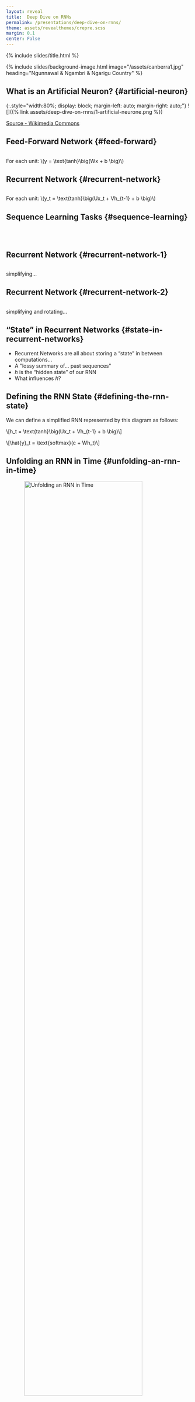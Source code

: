 ```yaml
---
layout: reveal
title:  Deep Dive on RNNs
permalink: /presentations/deep-dive-on-rnns/
theme: assets/revealthemes/crepre.scss
margin: 0.1
center: False
---
```


{% include slides/title.html %}

{% include slides/background-image.html
image="/assets/canberra1.jpg"
heading="Ngunnawal & Ngambri & Ngarigu Country"
%}

## What is an Artificial Neuron? {#artificial-neuron}

{:.style="width:80%;  display: block; margin-left: auto; margin-right: auto;"}
![]({% link assets/deep-dive-on-rnns/1-artificial-neurone.png %})

[Source - Wikimedia Commons](https://en.wikipedia.org/wiki/File:Blausen_0657_MultipolarNeuron.png)

## Feed-Forward Network {#feed-forward}

<img data-src="{{site.baseurl}}/assets/deep-dive-on-rnns/2-feed-forward.png" style="width:60%;  display: block; margin-left: auto; margin-right: auto;" />
<p>For each unit: <span class="math inline">\(y = \text{tanh}\big(Wx + b \big)\)</span></p>

## Recurrent Network {#recurrent-network}

<img data-src="{{site.baseurl}}/assets/deep-dive-on-rnns/3-recurrent.png" style="width:60%;  display: block; margin-left: auto; margin-right: auto;" />
<p>For each unit: <span class="math inline">\(y_t = \text{tanh}\big(Ux_t + Vh_{t-1} + b \big)\)</span></p>


## Sequence Learning Tasks {#sequence-learning}

<p style="text-align:center;"><img data-src="{{site.baseurl}}/assets/deep-dive-on-rnns/sequence-learning.png" style="width:45%" />
<img data-src="{{site.baseurl}}/assets/deep-dive-on-rnns/sequence-learning3.jpg" style="width:50%"/></p>
<p><img data-src="{{site.baseurl}}/assets/deep-dive-on-rnns/sequence-learning2.png" style="width:80%; display: block; margin-left: auto; margin-right: auto;"/></p>


## Recurrent Network {#recurrent-network-1}

<img data-src="{{site.baseurl}}/assets/deep-dive-on-rnns/4-unfolding.png" style="width:75.0%; display: block; margin-left: auto; margin-right: auto;" />

simplifying…

## Recurrent Network {#recurrent-network-2}

<img data-src="{{site.baseurl}}/assets/deep-dive-on-rnns/5-recurrent-vert.png" style="width:25.0%; display: block; margin-left: auto; margin-right: auto;" />

simplifying and rotating…


## “State” in Recurrent Networks {#state-in-recurrent-networks}

<img data-src="{{site.baseurl}}/assets/deep-dive-on-rnns/5-recurrent-vert.png" style="width:25%; float:right;" />

- Recurrent Networks are all about storing a “state” in between computations...
- A "lossy summary of... past sequences"
- _h_ is the “hidden state” of our RNN
- What influences _h_?

## Defining the RNN State {#defining-the-rnn-state}

<img data-src="{{site.baseurl}}/assets/deep-dive-on-rnns/5-recurrent-vert.png" style="width:25%; float:right;" />

We can define a simplified RNN represented by this diagram as follows:

\\[h_t = \text{tanh}\big(Ux_t + Vh_{t-1} + b \big)\\]

\\[\hat{y}_t = \text{softmax}(c + Wh_t)\\]


## Unfolding an RNN in Time {#unfolding-an-rnn-in-time}

<img data-src="{{site.baseurl}}/assets/deep-dive-on-rnns/6-recurrent-unroll.png" alt="Unfolding an RNN in Time" style="width:80.0%; display: block;
    margin-left: auto; margin-right: auto;"/>

- By unfolding the RNN we can compute \\(\hat{y}\\) for a given length of sequence.
- Note that the weight matrices \\(U\\), \\(V\\), \\(W\\) are the same for each timestep; this is the big advantage of RNNs!


## Forward Propagation {#forward-propagation}

<div class="columns">
<div class="column">
<p><img data-src="{{site.baseurl}}/assets/deep-dive-on-rnns/forward-prop.png" /></p>
</div><div class="column">
<p>We can now use the following equations to compute <span class="math inline">\(\hat{y}_t\)</span>, by computing <span class="math inline">\(h\)</span> for the previous steps:</p>
<p><span class="math display">\[h_t = \text{tanh}\big(Ux_t + Vh_{t-1} + b \big)\]</span></p>
<p><span class="math display">\[\hat{y}_t = \text{softmax}(c + Wh_t)\]</span></p>
</div>
</div>

## Y-hat is Softmax’d {#y-hat-is-softmaxd}

<img data-src="{{site.baseurl}}/assets/deep-dive-on-rnns/softmax-is-probability.png" style="width:60%; display: block; margin-left: auto; margin-right: auto;" />

<p style="text-align:center;"><span class="math inline">\(\hat{y}\)</span> is a probability distribution!</p>

<p><span class="math display">\[\sigma(\mathbf{z})_j = \frac{e^{z_j}}{\sum_{k=1}^K e^{z_k}} \text{ for } j = 1,\ldots, K\]</span></p>


## Calculating Loss: Categorical Cross Entropy {#calculating-loss-categorical-cross-entropy}

<div class="columns">
<div class="column">
<p><img data-src="{{site.baseurl}}/assets/deep-dive-on-rnns/calculating-loss.png" /></p>
</div><div class="column">
<p>We use the categorical cross-entropy function for loss:</p>
<p><span class="math display">\[\begin{align*}
h_t &amp;= \text{tanh}\big( {b} + {Vh}_{t-1} + {Ux}_t \big) \\
\hat{y}_t &amp;= \text{softmax}(c + Wh_t) \\
L_t &amp;= -y_t \cdot \text{log}(\hat{y}_t) \\
\text{Loss} &amp;= \sum_t L_t \\
\end{align*}\]</span></p>
</div>
</div>


## Backpropagation Through Time (BPTT) {#backpropagation-through-time-bptt}

<div class="columns">
<div class="column">
<p><img data-src="{{site.baseurl}}/assets/deep-dive-on-rnns/7-recurrent-loss.png" style="width:85%; display: block; margin-left: auto; margin-right: auto;" /></p>
</div><div class="column">
<p>Propagates error correction backwards through the network graph, adjusting all parameters (<em>U</em>, <em>V</em>, <em>W</em>) to minimise loss.</p>
</div>
</div>


## Example: Character-level text model {#example-character-level-text-model}

<ul>
<li class="fragment"><strong>Training data:</strong> a collection of text.</li>
<li class="fragment"><strong>Input (<em>X</em>):</strong> snippets of 30 characters from the collection.</li>
<li class="fragment"><strong>Target output (<em>y</em>)</strong>: 1 character, the next one after the 30 in each <em>X</em>.</li>
</ul>


## Training the Character-level Model {#training-the-character-level-model}

<div class="columns">
<div class="column">
<p><img data-src="{{site.baseurl}}/assets/deep-dive-on-rnns/charRNN-training.png" /></p>
</div><div class="column">
<ul>
<li><strong>Target:</strong> A probability distribution with <span class="math inline">\(P(n) = 1\)</span></li>
<li><strong>Output:</strong> A probability distribution over all next letters.</li>
<li><strong>E.g.:</strong> “My cat is named Simon” would lead to <strong>X</strong>: “My cat is named Simo” and <strong>y</strong>: “n”</li>
</ul>
</div>
</div>


## Using the trained model to generate text {#using-the-trained-model-to-generate-text}

<div class="columns">
<div class="column">
<p><img data-src="{{site.baseurl}}/assets/deep-dive-on-rnns/charRNN-sampling.png" /></p>
</div><div class="column">
<ul>
<li class="fragment"><strong>S</strong>: Sampling function, sample a letter using the output probability distribution.</li>
<li class="fragment">The generated letter is reinserted at as the next input.</li>
<li class="fragment">We don’t want to always draw the most likely character. The would give frequent repetition and “copying” from the training text. Need a sampling strategy.</li>
</ul>
</div>
</div>


## Char-RNN {#char-rnn}

<div class="columns">
<div class="column">
<ul>
<li class="fragment">RNN as a sequence generator</li>
<li class="fragment">Input is current symbol, output is next predicted symbol.</li>
<li class="fragment">Connect output to input and continue!</li>
<li class="fragment">CharRNN simply applies this to a (subset) of ASCII characters.</li>
<li class="fragment">Train and generate on any text corpus: Fun!</li>
</ul>
</div><div class="column">
<p><img data-src="{{site.baseurl}}/assets/deep-dive-on-rnns/charRNN-example.png" /></p>
<p>See: <a href="http://karpathy.github.io/2015/05/21/rnn-effectiveness/">Karpathy, A. (2015). The unreasonable effectiveness of recurrent neural networks.</a></p>
</div>
</div>


## Char-RNN Examples {#char-rnn-examples}

<div class="columns">
<div class="column">
<p>Shakespeare (Karpathy, 2015):</p>
<blockquote>
<p>Second Senator: They are away this miseries, produced upon my soul, Breaking and strongly should be buried, when I perish The earth and thoughts of many states.</p>
<p>DUKE VINCENTIO: Well, your wit is in the care of side and that.</p>
</blockquote>
</div><div class="column">
<p>Latex Algebraic Geometry:</p>
<p><img data-src="{{site.baseurl}}/assets/deep-dive-on-rnns/charRNN-latex-karpathy.jpeg" style="width:70%;"/></p>
<p>N.B. “<em>Proof.</em> Omitted.” Lol.</p>
</div>
</div>


# RNN Architectures and LSTM {#rnn-architectures-and-lstm}


## Bidirectional RNNs {#bidirectional-rnns}

<div class="columns">
<div class="column">
<p><img data-src="{{site.baseurl}}/assets/deep-dive-on-rnns/blstm.png" style="width:75%; display: block; margin-left: auto; margin-right: auto;" /></p>
</div><div class="column">
<ul>
<li class="fragment">Useful for tasks where the whole sequence is available.</li>
<li class="fragment">Each output unit (<span class="math inline">\(\hat{y}\)</span>) depends on both past and future - but most sensitive to closer times.</li>
<li class="fragment">Popular in speech recognition, translation etc.</li>
</ul>
</div>
</div>


## Encoder-Decoder (seq-to-seq) {#encoder-decoder-seq-to-seq}

<img data-src="{{site.baseurl}}/assets/deep-dive-on-rnns/seq2seq.png" style="width:70%;float:right;"/>
<p style="text-align:left;" class="fragment">Learns to generate output sequence (<strong>y</strong>) from an input sequence (<strong>x</strong>).</p>
<p style="text-align:left;" class="fragment">Final hidden state of encoder is used to compute a context variable <em>C</em>.</p>
<p style="text-align:left;" class="fragment">For example, translation.</p>


## Deep RNNs {#deep-rnns}

<div class="columns">
<div class="column">
<p><img data-src="{{site.baseurl}}/assets/deep-dive-on-rnns/rnn-deep.png" style="width:25.0%; display: block; margin-left: auto; margin-right: auto;" /></p>
</div><div class="column">
<ul>
<li class="fragment">Does adding deeper layers to an RNN make it work better?</li>
<li class="fragment">Several options for architecture.</li>
<li class="fragment">Simply stacking RNN layers is very popular; shown to work better by Graves et al. (2013)</li>
<li class="fragment">Intuitively: layers might learn some hierarchical knowledge automatically.</li>
<li class="fragment">Typical setup: up to three recurrent layers.</li>
</ul>
</div>
</div>


## Long-Term Dependencies {#long-term-dependencies}

<div class="columns">
<div class="column">
<ul>
<li class="fragment">Learning long dependencies is a mathematical challenge.</li>
<li class="fragment">Basically: gradients propagated through the same weights tend to vanish (mostly) or explode (rarely)</li>
<li class="fragment">E.g., consider a simplified RNN with no nonlinear activation function or input.</li>
<li class="fragment">Each time step multiplies <em>h(0)</em> by <em>W</em>.</li>
<li class="fragment">This corresponds to raising power of eigenvalues in <span class="math inline">\(\Lambda\)</span>.</li>
<li class="fragment">Eventually, components of <em>h(0)</em> not aligned with the largest eigenvector will be discarded.</li>
</ul>
</div><div class="column">
<p><span class="math display">\[\begin{align*}
h_t &amp;= Wh_{t-1}\\
h_t &amp;= (W^t)h_0
\end{align*}\]</span></p>
<p>(supposing <strong>W</strong> admits eigendecomposition with orthogonal matrix <strong>Q</strong>)</p>
<p><span class="math display">\[\begin{align*}
W &amp;= Q\Lambda Q^{\top}\\
h_t &amp;= Q\Lambda ^t Qh_0
\end{align*}\]</span></p>
</div>
</div>


## Vanishing and Exploding Gradients {#vanishing-and-exploding-gradients}

<div class="columns">
<div class="column">
<ul>
<li class="fragment">“in order to store memories in a way that is robust to small perturbations, the RNN must enter a region of parameter space where gradients vanish”</li>
<li class="fragment">“whenever the model is able to represent long term dependencies, the gradient of a long term interaction has exponentially smaller magnitude than the gradient of a short term interaction.”</li>
</ul>
</div><div class="column">
<ul>
<li class="fragment">Note that this problem is only relevant for recurrent networks since the weights <strong>W</strong> affecting the hidden state are the same at each time step.</li>
<li class="fragment">Goodfellow and Benigo (2016): “the problem of learning long-term dependencies remains one of the main challenges in deep learning”</li>
<li class="fragment"><a href="http://www.wildml.com/2015/10/recurrent-neural-networks-tutorial-part-3-backpropagation-through-time-and-vanishing-gradients/">WildML (2015). Backpropagation Through Time and Vanishing Gradients</a></li>
<li class="fragment"><a href="https://ml4a.github.io/ml4a/RNNs/">ML for artists</a></li>
</ul>
</div>
</div>


## Gated RNNs {#gated-rnns}

<div class="columns">
<div class="column">
<p><img data-src="{{site.baseurl}}/assets/deep-dive-on-rnns/gated-rnn.png" style="width:80%; display: block; margin-left: auto; margin-right: auto;"/></p>
</div><div class="column">
<ul>
  <li>Provide <strong>gates</strong> that can change the hidden state a little bit at each step.</li>
  <li class="fragment">The gates are controlled by <strong>learnable weights</strong> as well!</li>
  <li class="fragment">Hidden state weights that may <strong>change</strong> at each time step.</li>
  <li class="fragment">Create <strong>paths through time</strong> with derivatives that do not vanish/explode.</li>
  <li class="fragment">Gates choose information to <strong>accumulate</strong> or <strong>forget</strong> at each step.</li>
</ul>
</div>
</div>


## Long Short-Term Memory {#long-short-term-memory}

<div class="columns">
<div class="column">
<ul>
<li class="fragment">Self-loop containing internal state (c).</li>
<li class="fragment">Three extra gating units:
<ul>
<li class="fragment"><strong>Forget gate</strong>: controls how much memory is preserved.</li>
<li class="fragment"><strong>Input gate</strong>: control how much of current input is stored.</li>
<li class="fragment"><strong>Output gate</strong>: control how much of state is shown to output.</li>
</ul></li>
<li class="fragment">Each gate has own <strong>weights</strong> and <strong>biases</strong>, so this uses <em>lots</em> more parameters.</li>
<!-- <li class="fragment">Some variants on this design, e.g., use c as additional input to three gate units.</li> -->
</ul>
</div><div class="column">
<p><img data-src="{{site.baseurl}}/assets/deep-dive-on-rnns/lstm.png" style="width:60%; display: block; margin-left: auto; margin-right: auto;" /></p>
</div>
</div>


{% comment %}
## Long Short-Term Memory {#long-short-term-memory-1}

<div class="columns">
<div class="column">
<ul>
<li class="fragment">Forget gate: <em>f</em></li>
<li class="fragment">Internal state: <em>s</em></li>
<li class="fragment">Input gate: <em>g</em></li>
<li class="fragment">Output gate: <em>q</em></li>
<li class="fragment">Output: <em>h</em></li>
</ul>
</div><div class="column">
<p><img data-src="{{site.baseurl}}/assets/deep-dive-on-rnns/lstm.png" style="width:60%; display: block; margin-left: auto; margin-right: auto;" /></p>
</div>
</div>
{% endcomment %}


## Other Gating Units {#other-gating-units}

<div class="columns">
<div class="column">
  <p><img data-src="{{site.baseurl}}/assets/deep-dive-on-rnns/gru.png" style="width:100.0%" />
    Source: <a href="https://youtu.be/FpQCAd0zKiU">(Olah, C. 2015.)</a></p>
</div><div class="column">
<ul>
<li>Are three gates necessary?</li>
<li>Other gating units are simpler, e.g., Gated Recurrent Unit (GRU)</li>
<li>For the moment, LSTMs are winning in practical use.</li>
<li>Alternative unit design: project idea?</li>
</ul>
</div>
</div>


## Visualising LSTM activations {#visualising-lstm-activations}

<p>Sometimes, the LSTM cell state corresponds with features of the sequential data:</p>
<p><img data-src="{{site.baseurl}}/assets/deep-dive-on-rnns/lstm-state-visualisation.png" style="width:70.0%" /></p>
<p>Source: <a href="http://karpathy.github.io/2015/05/21/rnn-effectiveness/">(Karpathy, 2015)</a></p>


## CharRNN Applications: FolkRNN {#charrnn-applications-folkrnn}

<p>Some kinds of music can be represented in a text-like manner.</p>
<p><img data-src="{{site.baseurl}}/assets/deep-dive-on-rnns/folk-rnn.png" style="width:70.0%" /></p>
<p>Source: <a href="https://core.ac.uk/download/pdf/55873381.pdf">Sturm et al. 2015. Folk Music Style Modelling by Recurrent Neural Networks with Long Short Term Memory Units</a></p>


## Other CharRNN Applications {#other-charrnn-applications}

<div class="columns">
  <div class="column">
    <img data-src="{{site.baseurl}}/assets/deep-dive-on-rnns/rnn-monet.png" style="width:85.0%; display: block; margin-left: auto; margin-right: auto;"/>
<p> <a href="http://blog.manugarri.com/teaching-recurrent-neural-networks-about-monet/">Teaching Recurrent Neural Networks about Monet</a></p>
  </div><div class="column">
    <img data-src="{{site.baseurl}}/assets/deep-dive-on-rnns/rnn-paint-colours.png" style="width:50%; display: block; margin-left: auto; margin-right: auto;"/>
<p> <a href="http://aiweirdness.com/post/160776374467/new-paint-colors-invented-by-neural-network">New Paint Colours Invented by Neural Network</a></p>
</div>
</div>


## Google Magenta Performance RNN {#google-magenta-performance-rnn}

<div class="columns">
<div class="column">
<p><img data-src="{{site.baseurl}}/assets/deep-dive-on-rnns/performance-rnn.jpg" style="width:50%; display: block; margin-left: auto; margin-right: auto;"/></p>
</div><div class="column">
<p><img data-src="{{site.baseurl}}/assets/deep-dive-on-rnns/performance-rnn2.png" style="width:50%; display: block; margin-left: auto; margin-right: auto;"/></p>
</div>
</div>
<ul>
<li>State-of-the-art in music generating RNNs.</li>
<li>Encode MIDI musical sequences as categorical data.</li>
<li>Now supports polyphony (multiple notes), dynamics (volume), expressive timing (rubato).</li>
<li>E.g.: <a href="https://youtu.be/JVf6esaXeLE">YouTube demo</a></li>
</ul>


## Neural iPad Band, another CharRNN {#neural-ipad-band-another-charrnn}

<div class="columns">
<div class="column">
  <p>
    <img data-src="{{site.baseurl}}/assets/deep-dive-on-rnns/neural-ipad-screen.jpg" style="display: block; margin-left: auto; margin-right: auto;" />
    <img data-src="{{site.baseurl}}/assets/deep-dive-on-rnns/neural-ipad-diagram.png" style="display: block; margin-left: auto; margin-right: auto;" />
  </p>
</div><div class="column">
<ul>
<li>iPad music transcribed as sequence of numbers for each performer.</li>
<li>Trick: encode multiple ints as one (preserving ordering).</li>
<li><a href="https://youtu.be/FpQCAd0zKiU">Video</a></li>
</ul>
</div>
</div>

{% comment %}
{% include slides/theme.html slide="further-reading-code" heading="Books and Learning References" id="reading" %}
{% endcomment %}

Further Reading...

<ul>
<li><a href="http://www.deeplearningbook.org">Ian Goodfellow, Yoshua Bengio, and Aaron Courville. 2016. Deep Learning. MIT Press.</a></li>
<li><a href="https://www.manning.com/books/deep-learning-with-python">François Chollet. 2018. Manning.</a></li>
<li><a href="http://colah.github.io/posts/2015-08-Understanding-LSTMs/">Chris Olah. 2015. Understanding LSTMs</a></li>
<li><a href="https://r2rt.com/recurrent-neural-networks-in-tensorflow-ii.html">RNNs in Tensorflow</a></li>
<li><a href="https://towardsdatascience.com/the-fall-of-rnn-lstm-2d1594c74ce0">Maybe RNN/LSTM is dead? CNNs can work similarly to BLSTMs</a></li>
<li><a href="http://karpathy.github.io/2015/05/21/rnn-effectiveness/">Karpathy. 2015. The Unreasonable Effectiveness of RNNs</a></li>
<li><a href="http://shop.oreilly.com/product/0636920189817.do">Foster. 2019. Generative Deep Learning: Teaching Machines to Paint, Write, Compose, and Play</a></li>
</ul>


## Summary {#summary}

- Recurrent Neural Networks let us capture and model the structure of sequential data.
- Sampling from trained RNNs allow us to generate new, creative sequences.
- The internal state of RNNs make them interesting for interactive applications, since it lets them capture and continue from the current context or “style”.
- LSTM units are able to overcome the vanishing gradient problem to some extent.


